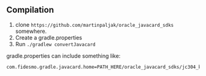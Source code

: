 ## Compilation

1. clone `https://github.com/martinpaljak/oracle_javacard_sdks` somewhere.
1. Create a gradle.properties
1. Run `./gradlew convertJavacard`



gradle.properties can include something like:

    com.fidesmo.gradle.javacard.home=PATH_HERE/oracle_javacard_sdks/jc304_kit/
